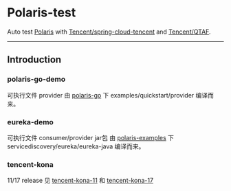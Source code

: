 # Polaris-test
Auto test [Polaris](https://github.com/polarismesh/polaris) with [Tencent/spring-cloud-tencent](https://github.com/Tencent/spring-cloud-tencent.git) and [Tencent/QTAF](https://github.com/Tencent/QTAF.git).

---

## Introduction
### polaris-go-demo
可执行文件 provider 由 [polaris-go](https://github.com/polarismesh/polaris-go) 下 examples/quickstart/provider 编译而来。

### eureka-demo
可执行文件 consumer/provider jar包 由 [polaris-examples](https://github.com/polarismesh/examples) 下 servicediscovery/eureka/eureka-java 编译而来。

### tencent-kona
11/17 release 见 [tencent-kona-11](https://github.com/Tencent/TencentKona-11/releases) 和 [tencent-kona-17](https://github.com/Tencent/TencentKona-17/releases)
